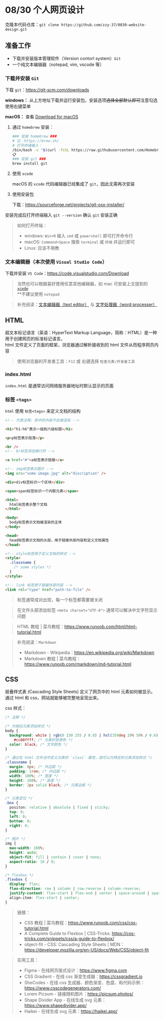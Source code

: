 # 08/30 个人网页设计

克隆本代码仓库：`git clone https://github.com/zzy-37/0830-website-design.git`

## 准备工作

- 下载并安装版本管理软件（Version contorl system）`Git`
- 一个纯文本编辑器（notepad, vim, vscode 等）

### 下载并安装 `Git`

下载 `git`：https://git-scm.com/downloads

**windows：** 从上方地址下载并运行安装包，安装选项~~选择全部默认即可~~注意勾选使用右键菜单

**macOS：** 查看 [Download for macOS](https://git-scm.com/download/mac)

1. 通过 `homebrew` 安装：

   ```bash
   ### 安装 homebrew ###
   # 见：https://brew.sh/
   # 打开终端输入：
   /bin/bash -c "$(curl -fsSL https://raw.githubusercontent.com/Homebrew/install/HEAD/install.sh)"
   📋
   ### 安装 git ###
   brew install git
   ```

2. 使用 `xcode`

   macOS 的 `xcode` 代码编辑器已经集成了 `git`，因此无需再次安装

3. 使用安装包

   下载：https://sourceforge.net/projects/git-osx-installer/

安装完成后打开终端输入 `git --version` 确认 `git` 安装正确

> 如何打开终端：
>
> - windows: `Win+R` 输入 `cmd` 或 `powershell` 即可打开命令行
> - macOS: `Command+Space` 搜索 `terminal` 或 `终端` 并运行即可
> - Linux: 应该不用教

### 文本编辑器（本次使用 `Visual Studio Code`）

下载并安装 `VS Code`：https://code.visualstudio.com/Download

> 当然也可以根据喜好使用任意其他编辑器，如 mac 可安装上文提到的 [`xcode`](https://developer.apple.com/xcode/)  
> \*\*不建议使用 `notepad`

> 补充阅读：[文本编辑器（text editor）](https://en.wikipedia.org/wiki/Text_editor) 与 [文字处理器（word processer）](https://en.wikipedia.org/wiki/Word_processor)

## HTML

超文本标记语言（英语：HyperText Markup Language，简称：HTML）是一种用于创建网页的标准标记语言。  
html 文件定义了页面的框架，浏览器通过解析接收到的 html 文件从而程序网页内容

> 使用浏览器的开发者工具：`F12` 或 右键选择 `检查元素/开发者工具`

### index.html

`index.html` 是通常访问网络服务器地址时默认显示的页面

### 标签 `<tags>`

`html` 使用 `标签<tags>` 来定义文档的结构

```html
<!-- 代表注释，其中的内容不会被渲染 -->

<h1>"h1-h6"表示一级到六级标题</h1>

<p>p标签表示段落</p>

<br />
<!-- br标签添加换行符 -->

<a href="#">a标签表示链接</a>

<!-- img标签表示图片 -->
<img src="some-image.jpg" alt="discription" />

<div>div标签标识一个区块</div>

<span>span标签标识一个内联元素</span>

<html>
  html标签表示整个文档
</html>

<body>
  body标签表示文档被渲染的主体
</body>

<head>
  head标签表示文档的头部，用于链接外部内容和定义文档属性
</head>

<!-- style标签用于定义文档的样式 -->
<style>
  .classname {
    /* some styles */
  }
</style>

<!-- link 标签用于链接外部内容 -->
<link rel="type" href="path-to-file" />
```

> 标签通常成对出现，每一个标签都需要被关闭

> 在文件头部添加标签 `<meta charset="UTF-8">` 通常可以解决中文字符显示问题

> HTML 教程 | 菜鸟教程：https://www.runoob.com/html/html-tutorial.html

> 补充阅读：`Markdown`
>
> - Markdown - Wikipedia：https://en.wikipedia.org/wiki/Markdown
> - Markdown 教程 | 菜鸟教程：https://www.runoob.com/markdown/md-tutorial.html

## CSS

层叠样式表 (Cascading Style Sheets) 定义了网页中的 html 元素如何被显示。通过 html 和 css，网站就能够被完整地呈现出来。

css 样式：

```css
/* 注释 */

/* 为相应元素添加样式 */
body {
  background: white | rgb(0 150 255 / 0.8) | hsl(359deg 20% 50% / 0.6) |
    #cc80ffff; /* 元素的背景色 */
  color: black; /* 文字颜色 */
}

/* 通过在 html 文件当中定义元素的 `class` 属性，就可以为特定的元素添加样式 */
.classname {
  margin: 8px; /* 外边距 */
  padding: 1rem; /* 内边距 */
  width: 100%; /* 宽度 */
  height: 100%; /* 高度 */
  border: 2px solid black; /* 元素边框 */
}

/* 元素定位 */
.box {
  positon: relative | absolute | fixed | sticky;
  top: 0;
  left: 0;
  bottom: 0;
  right: 0;
}

/* 图片 */
img {
  max-width: 100%;
  height: auto;
  object-fit: fill | contain | cover | none;
  aspect-ratio: 16 / 9;
}

/* flexbox */
.flexbox {
  display: flex;
  flex-direction: row | column | row-reverse | column-reverse;
  justify-content: flex-start | flex-end | center | space-around | space-between;
  align-item: flex-start | center;
}
```

> 链接：
>
> - CSS 教程 | 菜鸟教程：https://www.runoob.com/css/css-tutorial.html
> - A Complete Guide to Flexbox | CSS-Tricks: https://css-tricks.com/snippets/css/a-guide-to-flexbox/
> - object-fit - CSS: Cascading Style Sheets | MDN：https://developer.mozilla.org/en-US/docs/Web/CSS/object-fit

> 实用工具：
>
> - Figma - 在线网页版式设计：https://www.figma.com
> - CSS Gradient - 在线 css 渐变生成器：https://cssgradient.io
> - SheCodes - 在线 css 生成器、颜色渐变、色盘、和代码示例：https://www.csscodegenerators.com/
> - Lorem Picsum - 链接随机图片：https://picsum.photos/
> - Shape Divider App - 在线生成 svg 元素：https://www.shapedivider.app/
> - Haikei - 在线生成 svg 元素：https://haikei.app/